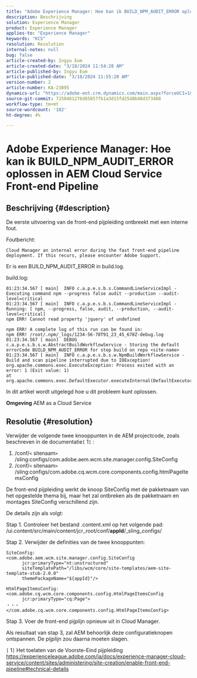```yaml
---
title: "Adobe Experience Manager: Hoe kan ik BUILD_NPM_AUDIT_ERROR oplossen in AEM Cloud Service Front-end Pipeline"
description: Beschrijving
solution: Experience Manager
product: Experience Manager
applies-to: "Experience Manager"
keywords: "KCS"
resolution: Resolution
internal-notes: null
bug: false
article-created-by: Ingyu Eum
article-created-date: "3/18/2024 11:54:28 AM"
article-published-by: Ingyu Eum
article-published-date: "3/18/2024 11:55:20 AM"
version-number: 2
article-number: KA-23895
dynamics-url: "https://adobe-ent.crm.dynamics.com/main.aspx?forceUCI=1&pagetype=entityrecord&etn=knowledgearticle&id=5df77d44-1ee5-ee11-904d-6045bd006793"
source-git-commit: 7250481276d85857fb1a3d15fd25d8b48d373408
workflow-type: tm+mt
source-wordcount: '182'
ht-degree: 4%

---
```


# Adobe Experience Manager: Hoe kan ik BUILD_NPM_AUDIT_ERROR oplossen in AEM Cloud Service Front-end Pipeline

## Beschrijving {#description}


De eerste uitvoering van de front-end pijpleiding ontbreekt met een interne fout.

Foutbericht:


```
Cloud Manager an internal error during the fast front-end pipeline deployment. If this recurs, please encounter Adobe Support.
```


Er is een BUILD_NPM_AUDIT_ERROR in build.log.

build.log:


```
01:23:34.567 [ main]  INFO c.a.p.e.s.b.s.CommandLineServiceImpl - Executing command npm --progress false audit --production --audit-level=critical
01:23:34.567 [ main]  INFO c.a.p.e.s.b.s.CommandLineServiceImpl - Running: [ npm, --progress, false, audit, --production, --audit-level=critical] 
npm ERR! Cannot read property 'jquery' of undefined

npm ERR! A complete log of this run can be found in:
npm ERR! /root/.npm/_logs/1234-56-78T91_23_45_678Z-debug.log
01:23:34.567 [ main]  DEBUG c.a.p.e.s.b.s.w.AbstractBuildWorkflowService - Storing the default errorCode BUILD_NPM_AUDIT_ERROR for step build on repo <site-name>
01:23:34.567 [ main]  INFO c.a.p.e.s.b.s.w.NpmBuildWorkflowService - Build and scan pipeline interrupted due to IOException!
org.apache.commons.exec.ExecuteException: Process exited with an error: 1 (Exit value: 1)
at org.apache.commons.exec.DefaultExecutor.executeInternal(DefaultExecutor.java:404)
```


In dit artikel wordt uitgelegd hoe u dit probleem kunt oplossen.

<b>Omgeving</b>
AEM as a Cloud Service


## Resolutie {#resolution}


Verwijder de volgende twee knooppunten in de AEM projectcode, zoals beschreven in de documentatie`[` 1`]` :

1. /conf/`<` sitenaam`>` /sling:configs/com.adobe.aem.wcm.site.manager.config.SiteConfig
2. /conf/`<` sitenaam`>` /sling:configs/com.adobe.cq.wcm.core.components.config.htmlPageItemsConfig

De front-end pijpleiding werkt de knoop SiteConfig met de pakketnaam van het opgestelde thema bij, maar het zal ontbreken als de pakketnaam en montages SiteConfig verschillend zijn.

De details zijn als volgt:

Stap 1. Controleer het bestand .content.xml op het volgende pad: /ui.content/src/main/content/jcr_root/conf/__appId__/_sling_configs/

Stap 2. Verwijder de definities van de twee knooppunten:


```
SiteConfig:
<com.adobe.aem.wcm.site.manager.config.SiteConfig
      jcr:primaryType="nt:unstructured"
      siteTemplatePath="/libs/wcm/core/site-templates/aem-site-template-stub-2.0.0"
      themePackageName="${appId}"/>
```



```
HtmlPageItemsConfig:
<com.adobe.cq.wcm.core.components.config.HtmlPageItemsConfig
      jcr:primaryType="cq:Page">
・・・
</com.adobe.cq.wcm.core.components.config.HtmlPageItemsConfig>
```


Stap 3. Voer de front-end pijplijn opnieuw uit in Cloud Manager.

Als resultaat van stap 3, zal AEM behoorlijk deze configuratieknopen ontspannen. De pijplijn zou daarna moeten slagen.

`[` 1`]`  Het toelaten van de Voorste-Eind pijpleiding https://experienceleague.adobe.com/ja/docs/experience-manager-cloud-service/content/sites/administering/site-creation/enable-front-end-pipeline#technical-details
